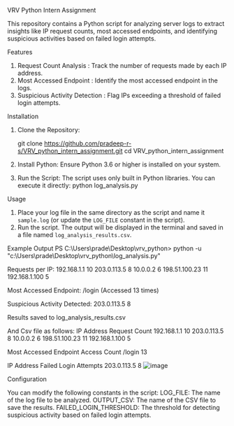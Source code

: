 VRV Python Intern Assignment

This repository contains a Python script for analyzing server logs to extract insights like IP request counts, most accessed endpoints, and identifying suspicious activities based on failed login attempts.

Features
1) Request Count Analysis    : Track the number of requests made by each IP address.
2) Most Accessed Endpoint    : Identify the most accessed endpoint in the logs.
3) Suspicious Activity Detection    : Flag IPs exceeding a threshold of failed login attempts.

Installation

1. Clone the Repository:
  
   git clone https://github.com/pradeep-r-s/VRV_python_intern_assignment.git
   cd VRV_python_intern_assignment
 

2. Install Python:
   Ensure Python 3.6 or higher is installed on your system. 

3. Run the Script:
   The script uses only built   in Python libraries. You can execute it directly:
   python log_analysis.py

Usage
1. Place your log file in the same directory as the script and name it `sample.log` (or update the `LOG_FILE` constant in the script).
2. Run the script. The output will be displayed in the terminal and saved in a file named `log_analysis_results.csv`.

Example Output
PS C:\Users\prade\Desktop\vrv_python> python -u "c:\Users\prade\Desktop\vrv_python\log_analysis.py"

Requests per IP:
192.168.1.1     10
203.0.113.5     8
10.0.0.2        6
198.51.100.23   11
192.168.1.100   5

Most Accessed Endpoint:
/login (Accessed 13 times)

Suspicious Activity Detected:
203.0.113.5     8

Results saved to log_analysis_results.csv

And Csv file as follows:
IP Address	Request Count
192.168.1.1	    10
203.0.113.5    	8
10.0.0.2	      6
198.51.100.23  	11
192.168.1.100	  5
	
Most Accessed Endpoint	Access Count
/login	13
	
IP Address	Failed Login Attempts
203.0.113.5	8
![image](https://github.com/user-attachments/assets/6006c82c-6198-4eb4-ac31-cc9fab0e82b6)


Configuration

You can modify the following constants in the script:
LOG_FILE: The name of the log file to be analyzed.
OUTPUT_CSV: The name of the CSV file to save the results.
FAILED_LOGIN_THRESHOLD: The threshold for detecting suspicious activity based on failed login attempts.
